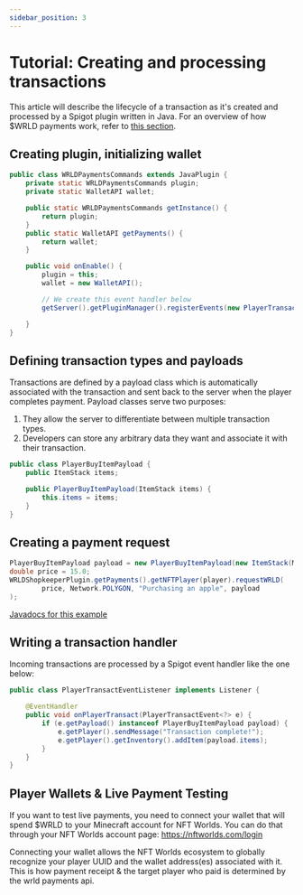 ```yaml
---
sidebar_position: 3
---
```


# Tutorial: Creating and processing transactions

This article will describe the lifecycle of a transaction as it's created and processed by a Spigot plugin written in Java. For an overview of how $WRLD payments work, refer to [this section](/architecture/arch#wrld-token-interaction-example).

## Creating plugin, initializing wallet

```java
public class WRLDPaymentsCommands extends JavaPlugin {
    private static WRLDPaymentsCommands plugin;
    private static WalletAPI wallet;

    public static WRLDPaymentsCommands getInstance() {
        return plugin;
    }
    public static WalletAPI getPayments() {
        return wallet;
    }

    public void onEnable() {
        plugin = this;
        wallet = new WalletAPI();

        // We create this event handler below
        getServer().getPluginManager().registerEvents(new PlayerTransactEventListener(), this);

    }
}
```

## Defining transaction types and payloads
Transactions are defined by a payload class which is automatically associated with the transaction and sent back to the server when the player completes payment. Payload classes serve two purposes:
1. They allow the server to differentiate between multiple transaction types.
2. Developers can store any arbitrary data they want and associate it with their transaction.

```java
public class PlayerBuyItemPayload {
    public ItemStack items;

    public PlayerBuyItemPayload(ItemStack items) {
        this.items = items;
    }
}
```

## Creating a payment request
```java
PlayerBuyItemPayload payload = new PlayerBuyItemPayload(new ItemStack(Material.APPLE, 64));
double price = 15.0;
WRLDShopkeeperPlugin.getPayments().getNFTPlayer(player).requestWRLD(
        price, Network.POLYGON, "Purchasing an apple", payload
);
```
<a href="/payments-javadoc/com/nftworlds/wallet/objects/NFTPlayer.html" target="_blank">Javadocs for this example</a>

## Writing a transaction handler

Incoming transactions are processed by a Spigot event handler like the one below:
```java
public class PlayerTransactEventListener implements Listener {

    @EventHandler
    public void onPlayerTransact(PlayerTransactEvent<?> e) {
        if (e.getPayload() instanceof PlayerBuyItemPayload payload) {
            e.getPlayer().sendMessage("Transaction complete!");
            e.getPlayer().getInventory().addItem(payload.items);
        }
    }
}
```

## Player Wallets & Live Payment Testing

If you want to test live payments, you need to connect your wallet that will spend $WRLD to your Minecraft account for NFT Worlds. You can do that through your NFT Worlds account page: https://nftworlds.com/login

Connecting your wallet allows the NFT Worlds ecosystem to globally recognize your player UUID and the wallet address(es) associated with it. This is how payment receipt & the target player who paid is determined by the wrld payments api.


